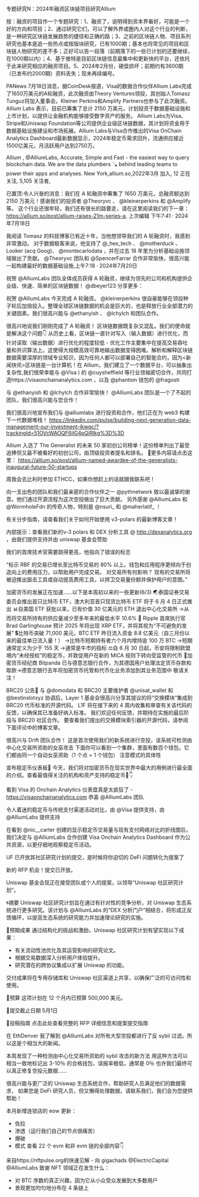专题研究N：2024年融资区块链项目研究Allium

按：融资的项目作一个专题研究：1、融资了，说明得到资本界看好，可能是一个好的方向和项目；2、通过研究它们，可以了解外界或圈内人对这个行业的判断，是一种研究区块链发展趋势的捷径和正确的路；3、之前的区块链人物、项目系列研究也基本是追一些热点或按版块研究，已有1000期；基本也将常见的项目和区块链人物研究的差不多；正好可以告一段落（前期落下的一些已计划的还要继续，在1000期以内）；4、基于推特是目前区块链信息最集中和更新快的平台，还依托于此来研究相应的融资项目。5、2024年2月份，硬盘损坏；前期约有3600期（已发布约2000期）资料丢失；现未再续编号。


PANews 7月18日消息，据CoinDesk报道，Visa的数据合作伙伴Allium Labs完成了1650万美元的A轮融资，此次融资由Theory Ventures领投，其创始人Tomasz Tunguz将加入董事会。Kleiner Perkins和Amplify Partners也参与了此次融资。Allium Labs 表示，目前已筹集了总计 2150 万美元，计划投资于数据基础设施和上市计划，以提供让金融机构能够接受数字资产的服务。
Allium Labs为Visa、Stripe和Uniswap Foundation等公司提供企业级区块链数据，其计划将资金用于数据基础设施建设和市场拓展。Allium Labs与Visa合作推出的Visa OnChain Analytics Dashboard最新数据显示，2024年稳定币需求回升，流通供应接近1500亿美元，月活跃用户达到2750万。

Allium
,
@AlliumLabs,
Accurate, Simple and Fast - the easiest way to query blockchain data. We are the data plumbers 🪠 behind leading teams to power their apps and analyses.
New York,allium.so,2022年3月 加入,
12 正在关注,
5,105 关注者,


已置顶:令人兴奋的消息：我们在 A 轮融资中筹集了 1650 万美元，总融资额达到 2150 万美元！感谢我们的投资者
@Theoryvc
 、 
@kleinerperkins
和
@Amplify
等。
这个行业还很年轻，我们还有很长的路要走，请在这里阅读我们的下一章： https://allium.so/post/allium-raises-21m-series-a,
上次编辑
下午7:41 · 2024年7月18日

我阅读 Tomasz 的科技博客已有近十年，当他想领导我们的 A 轮融资时，我感到非常激动。
对于数据极客来说，他支持了
@_hex_tech
 、 
@motherduck
 、Looker (acq Goog)、 
@montecarlodata
 ，并在过去 18 年里为分析基础设施领域做出了贡献。
@Theoryvc
团队和
@SpencerFarrar
合作非常愉快，很高兴能一起构建最好的数据基础设施,上午7:18 · 2024年7月20日

祝贺
@AlliumLabs
团队全体成员获得 A 轮融资，继续为领先的公司和机构提供企业级、快速、简单的区块链数据！ 
@dbeyer123
分享更多：

祝贺
@AlliumLabs
今天完成 A 轮融资。 
@kleinerperkins
很自豪能够在领投种子轮后加倍投入。整理全球区块链数据的机会是巨大的，也是释放行业全部潜力的关键因素。我们很高兴能与
@ethanyish
 、 
@lchylch
和团队合作。

很高兴地说我们刚刚完成了 A 轮融资！
区块链数据既复杂又混乱。我们的使命就是解决这个问题👇
从历史上看，区块链一直针对写入（输入数据）进行优化，而针对读取（输出数据）进行优化的程度较低 - 优化工作主要集中在提高交易吞吐量和共识算法上。这使得大规模高效可靠地输出数据变得困难。解析和解释区块链数据需要深厚的领域专业知识，因为任何人都可以部署自己的智能合约，因为<新闻快讯>区块链是一台计算机！在 Allium，我们建立了一个数据平台，可以抽象出复杂性,我们很荣幸能与
@Visa
 ) 的
@cuysheffield
等行业领袖密切合作，共同打造https://visaonchainanalytics.com ，以及
@phantom
钱包的
@fragosti

与
@ethanyish
和
@lchylch
合作非常愉快！ 
@AlliumLabs
团队是一个了不起的团队，我们很高兴能与您合作！

我们很高兴地宣布我们与
@alliumlabs
进行投资和合作，他们正在为 web3 构建下一代数据堆栈！
https://linkedin.com/pulse/building-next-generation-data-management-our-investment-ikwqc/?trackingId=51OVcWAOQF6jlG4pQjRlkg%3D%3D

Allium 入选了 The Generalist 的未来 50 家初创公司榜单！这份榜单列出了最受追捧但又最不被看好的初创公司，由顶级投资者提名和排名。
🚀更多内容请点击这里： https://allium.so/post/allium-named-awardee-of-the-generalists-inaugural-future-50-startups

周我会去比利时参加 ETHCC，如果你想赶上的话就跟我联系吧！

向一支出色的团队和我们最亲密的合作伙伴之一
@pythnetwork
致以最诚挚的谢意。他们通过开源流程为这次空投做出了巨大贡献。
另外感谢
@AlliumLabs
和
@WormholeFdn
的传奇人物，特别是
@nsuri_
和
@maherlatif_
 ！

有关分步指南，请查看我们关于如何开始使用 v3-polars 的最新博客文章！ 

内部提示：查看我们新的v-3 polars 和 DEX 分析工具 @ http://dexanalytics.org ，由我们提供支持并由 uniswap 基金会赞助

我们的首席技术官需要跳得更高，他指向了错误的标志

“标示 RBF 的交易已增长至比特币交易的 80% 以上。钱包和应用程序更倾向于创造向上的费用压力，以帮助用户完成交易。
对交易所有何影响？
现有的交易所将被迫推出狙击工具或自动提高费用工具，以捍卫交易量份额并保护用户的意图。”

加密货币的发展正在加速……以下是本周初以来的一些更新(6/3)
🌏泰国证券交易委员会推出首只比特币 ETF，澳大利亚首只现货比特币 ETF 将于 6 月 4 日正式推出
📊自美国 ETF 获批以来，已有价值 30 亿美元的 ETH 退出中心化交易所
->从而将交易所持有的供应量减少至多年来的最低水平 10.6%
🔮 Ripple 首席执行官 Brad Garlinghouse 预计 2025 年将出现 XRP ETF，并将其视为“不可避免的发展”
💲比特币突破 71,000 美元，BTC ETF 昨日流入资金 8.8 亿美元（自三月份以来的最佳单日流入量！）
->比特币短期持有者六个月内增持逾 100 万 BTC
->短期通常定义为少于 155 天
->通常是牛市的指标
⚖️自 6 月 30 日起，币安将限制欧盟境内“未经授权”的稳定币，并敦促用户在新的 MiCA 规则下转向受监管的代币
🏦加密货币经纪商 Bitpanda 已与德意志银行合作，为其德国用户处理法定货币存款和取款->德意志银行去年将加密货币托管和代币化业务添加到其业务范围中
敬请关注！

BRC20 公告📣
与
@domodata
和 BRC20 主要维护者
@unisat_wallet
和
@bestinslotxyz
协调后，Layer 1 基金会很高兴分享其提议的将“交换模块”集成到 BRC20 代币标准的开源代码。
L1F 将在接下来的 4 周内收集和审查有关该代码的反馈，以确保其已准备好纳入标准。
我们欢迎任何反馈，并期待在实施的最后阶段与 BRC20 社区合作。
要查看我们提出的交换模块索引器的开源代码，请参阅下面评论中的博客文章。

很高兴与 Drift 团队合作！
这是首次使用我们的新系统进行空投，该系统可检测由中心化交易所资助的女巫攻击
下面你可以看到一个集群，里面有数百个钱包，它们都由同一个自动女巫资助（1 个点 = 1 个钱包）
注意模式的具体性

宣布稳定币仪表板🚨
今天，我们将对加密货币在现实世界中最大的用例进行最全面的介绍。查看最值得关注的机构和资产支持的稳定币🧵👇

看到 Visa 的 Onchain Analytics 仪表盘真是太疯狂了 - https://visaonchainanalytics.com
恭喜
@AlliumLabs
团队

令人着迷的稳定币与传统支付渠道活动对比，由
@Visa
提供支持，由
@AlliumLabs
提供支持

在看到
@nic__carter
创建的显示稳定币交易量与现有支付网络对比的折线图后，我们决定与
@AlliumLabs
合作创建 Visa Onchain Analytics Dashboard 作为公共资源，以更仔细地观察稳定币活动。

UF 已开放其社区研究计划的提交，是时候将你迫切的 DeFi 问题转化为提案了

新的 RFP 机会！提交已开放。

Uniswap 基金会现正在接受团队或个人的提案，以领导“Uniswap 社区研究计划”。

🌀摘要
Uniswap 社区研究计划旨在通过有针对性的竞争分析，对 Uniswap 生态系统进行更多研究。该计划与
@AlliumLabs
的“DEX 分析门户”相结合，将形成正反馈循环，以提高生态系统的研究能力并加速理论研究的实施。

🎯预期成果
通过结构化的挑战和激励，Uniswap 社区研究计划有望实现以下成果：

- 有关流动性池优化及其运营影响的研究论文。
- 根据交易数据深入分析用户体验提升。
- 研究潜在的跨协议集成以扩展 Uniswap 的功能。

交付成果将在专用存储库和 Uniswap 社区渠道上共享，以确保广泛的可访问性和使用。

💸预算
这项计划在 12 个月内已预算 500,000 美元。

📅提交截止日期
5月1日

🔗投稿指南
点击此处查看完整的 RFP 详细信息和提案提交指南

在 EthDenver 我了解到
@AlliumLabs
对所有大型空投都进行了反 sybil 过滤。所以这是个相当大的新闻。

本周发现了一种检测由中心化交易所资助的 sybil 攻击的新方法
用这种方法可以相当一致地标记出 3-10％ 的合格钱包，误报率极低，通常是 0％
也许我们最终可以真正修复空投元数据……

很高兴能与更广泛的 Uniswap 生态系统合作，帮助研究人员满足他们的数据需求，
如果您是 DeFi 研究人员，但又懒得处理数据，请联系我们，我们会为您提供帮助！

本月新增连锁店的 eow 更新：
- 佐拉
- 渗透（运行我们自己的节点很痛苦）
- 爆破
- 模式
查看 22 个 evm 和非 evm 链的全部内容👇

来自https://nftpulse.org的快速见解 - 向 gigachads 
@ElectricCapital
@AlliumLabs
致谢
NFT 领域正在发生什么：
- 对 BTC 序数的真正兴趣，因为它从小众受众发展到大多数用户
- 景观更加均匀地分布在 4 条链上